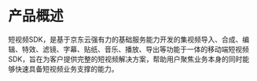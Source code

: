 
# 产品概述

短视频SDK，是基于京东云强有力的基础服务能力开发的集视频导入、合成、编辑、特效、滤镜、字幕、贴纸、音乐、播放、导出等功能于一体的移动端短视频SDK，旨在为客户提供完整的短视频解决方案，帮助用户聚焦业务本身的同时能够快速具备短视频业务支撑的能力。
